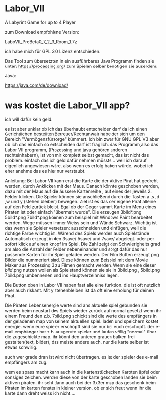 # Labor_VII

A Labyrint Game for up to 4 Player

zum Download empfohlene Version:

LaboVII_PreBeta0_7_2_3_Room_1.7z

ich habe mich für GPL 3.0 Lizenz entschieden.


Das Tool zum übersetzten in ein ausführbares Java Programm finden sie unter: https://processing.org/
zum Spielen selber benotigen sie auserdem:

Java:

https://java.com/de/download/


# was kostet die Labor_VII app?

ich will dafür kein geld.

es ist aber unklar ob ich das überhaubt entscheiden darf da ich einen Gerichtlichen bestellten Betreuer/Rechtanwalt habe der sich um den Bereich "Vermögensfürsorge" kümmert.
Ich bin zwar für GNU GPL V3 aber ob ich das einfach so entscheiden darf ist fraglich.
das Programm,also das Labor VII programm, (Prozessing und java gehören anderen rechteinhabern), ist von mir komplett selbst gemacht, das ist nicht das problem.
einfach das ich geld dafür nehmen müsste... weil ich darauf eigenlich angewiesen wäre.
also wenn es erfolg haben würde. wobei ich eher anehme das es hier nur verstaubt.

Anleitung:
Bei Labor VII kann erst die Karte die der Aktive Pirat hat gedreht werden, durch Anklicken mit der Maus. Danach könnte geschoben werden, dazu mit der Maus auf die äussere Kartenreihe , auf eines der jeweils 2. Felder klicken. 
Die Spieler können sie anschließend durch die Tasten a ,s ,d ,w und y (stehen bleiben) bewegen.
Ziel ist es das der eigene Pirat alleine auf den Feld zurück bleibt.
Egal ob der Geger sammt Karte im Menu eines Piraten ist oder einfach "übermalt wurde".
Die erzeugen 3bild*.png 5bild*.png 7bild*.png können zum beispiel mit Windows Paint bearbeitet werden.
Wege müssen immer Weiss sein und Wände Schwarz. Wichtig ist das wenn sie Spieler versetzen: ausschneiden und einfügen, weil die richtige Farbe wichtig ist.
Wärend des Spiels werden auch Spielstände Automatisch erzeugt in den 3save/ 5save/ und 7save/ abgelegt.
oder per sofort klick auf einen knopf im Spiel.
Die Zahl zeigt den Schwierigheits grad am also die Anzahl der Felder nebeneinander
 und sorgt dafür das nur passende Karten für ihr Spiel geladen werden.
Der Film Butten erzeugt png Bilder die nummeriert sind. Diese können zum Beispiel mit dem Movie Maker aus Prozessing 3 zu Filmen gemacht werden.
Wenn sie eine dieser *bild*.png nutzen wollen als Spielstand können sie sie in 3bild.png , 5bild.png 7bild.png umbennenen und ins Hauptverzeihniss legen.

Die Button oben in Labor VII haben fast alle eine funktion.
die ist oft nutzlich aber auch riskant.
Mit y stehenbleiben ist da oft eine erholung für deinen Pirat.

Die Piraten Lebensenergie werte sind ans aktuelle spiel gebunden
sie werden beim neustart des Spiels wieder zurück auf normal gesetzt
wenn ihr einem Freund den z.b. 7bild.png schickt
sind die werte des empfängers in der geladenen map von seinem aktuellen spiel.
laden und speichern kostet energie.
wenn eure spieler erschöpft sind sie nur bei euch erschopft.
der e-mail emphänger hat z.b. ausgerute spieler und laufen völlig "normal" über die zugeschickte map.
ihr könnt den unteren grauen balken frei gestalten(text, bilder), das meiste andere auch. nur die karte selber ist etwas schwirig.

auch wer grade dran ist wird nicht übertragen. es ist der spieler des e-mail empfängers am zug.

wem es spass macht kann auch in die kartenstückecken Karoten äpfel oder sonsiges zeichen. werden diese von der karte geschoben landen sie beim aktiven piraten. ihr seht dann auch bei der 3x3er map das geschenk beim Piraten im karten fenster in kleiner version. ob er sich freut wenn ihr die karte dann dreht weiss ich nicht....
